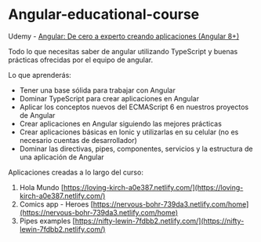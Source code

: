 # Angular-educational-course

Udemy - [Angular: De cero a experto creando aplicaciones (Angular 8+)](https://www.udemy.com/share/101WdsBEMYc1xVQ3Q=/)

Todo lo que necesitas saber de angular utilizando TypeScript y buenas prácticas ofrecidas por el equipo de angular.

Lo que aprenderás:
* Tener una base sólida para trabajar con Angular
* Dominar TypeScript para crear aplicaciones en Angular
* Aplicar los conceptos nuevos del ECMAScript 6 en nuestros proyectos de Angular
* Crear aplicaciones en Angular siguiendo las mejores prácticas
* Crear aplicaciones básicas en Ionic y utilizarlas en su celular (no es necesario cuentas de desarrollador)
* Dominar las directivas, pipes, componentes, servicios y la estructura de una aplicación de Angular

Aplicaciones creadas a lo largo del curso:
1. Hola Mundo [https://loving-kirch-a0e387.netlify.com/](https://loving-kirch-a0e387.netlify.com/)
2. Comics app - Heroes [https://nervous-bohr-739da3.netlify.com/home](https://nervous-bohr-739da3.netlify.com/home)
3. Pipes examples [https://nifty-lewin-7fdbb2.netlify.com/](https://nifty-lewin-7fdbb2.netlify.com/)